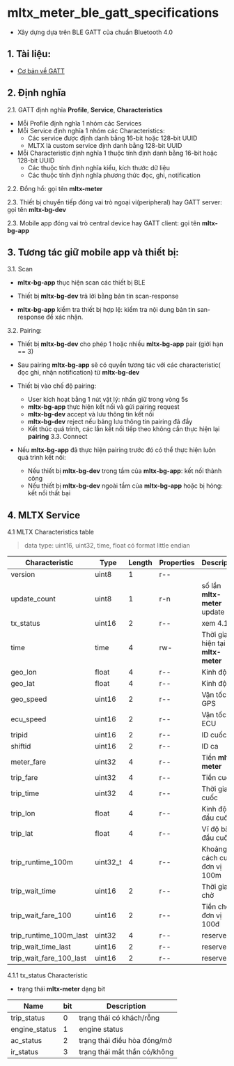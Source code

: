 # mltx_meter_ble_gatt_specifications

* Xây dựng dựa trên BLE GATT của chuẩn Bluetooth 4.0

## 1. Tài liệu:

* [Cơ bản về GATT](https://learn.adafruit.com/introduction-to-bluetooth-low-energy/gatt)

## 2. Định nghĩa

2.1. GATT định nghĩa **Profile**, **Service**, **Characteristics**
* Mỗi Profile định nghĩa 1 nhóm các Services
* Mỗi Service định nghĩa 1 nhóm các Characteristics:
  * Các service được định danh bằng 16-bit hoặc 128-bit UUID
  * MLTX là custom service định danh bằng 128-bit UUID
* Mỗi Characteristic định nghĩa 1 thuộc tính định danh bằng 16-bit hoặc 128-bit UUID
  * Các thuộc tính định nghĩa kiểu, kích thước dữ liệu
  * Các thuộc tính định nghĩa phương thức đọc, ghi, notification

2.2. Đồng hồ: gọi tên **mltx-meter**

2.3. Thiết bị chuyển tiếp đóng vai trò ngoại vi(peripheral) hay GATT server: gọi tên **mltx-bg-dev**

2.3. Mobile app đóng vai trò central device hay GATT client: gọi tên **mltx-bg-app**

## 3. Tương tác giữ mobile app và thiết bị:

3.1. Scan

* **mltx-bg-app** thục hiện scan các thiết bị BLE

* Thiết bị **mltx-bg-dev** trả lời bằng bản tin scan-response

* **mltx-bg-app** kiểm tra thiết bị hợp lệ: kiểm tra nội dung bản tin san-response để xác nhận.

3.2. Pairing:

* Thiết bị **mltx-bg-dev** cho phép 1 hoặc nhiều **mltx-bg-app** pair (giới hạn == 3)

* Sau pairing **mltx-bg-app** sẽ có quyền tương tác với các characteristic( đọc ghi, nhận notification) từ **mltx-bg-dev**

* Thiết bị vào chế độ pairing:
    * User kích hoạt bằng 1 nút vật lý: nhấn giữ trong vòng 5s
    * **mltx-bg-app** thực hiện kết nối và gửi pairing request
    * **mltx-bg-dev** accept và lưu thông tin kết nối
    * **mltx-bg-dev** reject nếu bảng lưu thông tin pairing đã đầy
    * Kết thúc quá trình, các lần kết nối tiếp theo không cần thực hiện lại **pairing**
3.3. Connect

* Nếu **mltx-bg-app** đã thực hiện pairing trước đó có thể thực hiện luôn quá trình kết nối:
    * Nếu thiết bị **mltx-bg-dev** trong tầm của **mltx-bg-app**: kết nối thành công
    * Nếu thiết bị **mltx-bg-dev** ngoài tầm của **mltx-bg-app** hoặc bị hỏng: kết nối thất bại

## 4. MLTX Service

4.1 MLTX Characteristics table

> data type: uint16, uint32, time, float có format little endian

Characteristic | Type | Length | Properties | Description | UUID
--- | --- | --- | --- | --- | ---
version | uint8 | 1 | r--
update_count | uint8 | 1 | r-n | số lần **mltx-meter** update data
tx_status | uint16 | 2 | r-- | xem 4.1.1
time | time | 4 | rw- | Thời gian hiện tại **mltx-meter**
geo_lon | float | 4 | r-- | Kinh độ
geo_lat | float | 4 | r-- | Kinh độ
geo_speed | uint16 | 2 | r-- | Vận tốc GPS
ecu_speed | uint16 | 2 | r-- | Vận tốc ECU
tripid | uint16 | 2 | r-- | ID cuốc
shiftid | uint16 | 2 | r-- | ID ca
meter_fare | uint32 | 4 | r-- | Tiền **mltx-meter**
trip_fare | uint32 | 4 | r-- | Tiền cuốc
trip_time | uint32 | 4 | r-- | Thời gian cuốc
trip_lon | float | 4 | r-- | Kinh độ bắt đầu cuốc
trip_lat | float | 4 | r-- | Vĩ độ bắt đầu cuốc
trip_runtime_100m | uint32_t | 4 | r-- | Khoảng cách cuốc đơn vị 100m
trip_wait_time | uint16 | 2 | r-- | Thời gian chờ
trip_wait_fare_100 | uint16 | 2 | r-- |  Tiền chờ đơn vị 100đ
trip_runtime_100m_last | uint32 | 4 | r-- | reserved
trip_wait_time_last | uint16 | 2 | r-- | reserved
trip_wait_fare_100_last | uint16 | 2 | r-- | reserved

4.1.1 tx_status Characteristic

  * trạng thái **mltx-meter** dạng bit

  | Name | bit | Description
  --- | --- | ---
  trip_status | 0 | trạng thái có khách/rỗng
  engine_status | 1 | engine status
  ac_status | 2 | trạng thái điều hòa đóng/mở
  ir_status | 3 | trạng thái mắt thần có/không